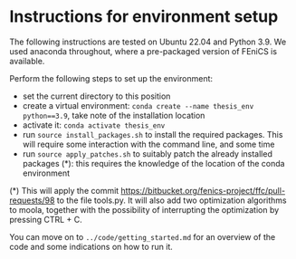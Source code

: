 # Instructions for environment setup

The following instructions are tested on Ubuntu 22.04 and Python 3.9. We used anaconda throughout, where a pre-packaged version of FEniCS is available.

Perform the following steps to set up the environment:
- set the current directory to this position
- create a virtual environment: `conda create --name thesis_env python==3.9`, take note of the installation location
- activate it: `conda activate thesis_env`
- run `source install_packages.sh` to install the required packages. This will require some interaction with the command line, and some time
- run `source apply_patches.sh` to suitably patch the already installed packages (*): this requires the knowledge of the location of the conda environment

(*) This will apply the commit https://bitbucket.org/fenics-project/ffc/pull-requests/98 to the file tools.py. It will also add two optimization algorithms to moola, together with the possibility of interrupting the optimization by pressing CTRL + C.

You can move on to `../code/getting_started.md` for an overview of the code and some indications on how to run it.
